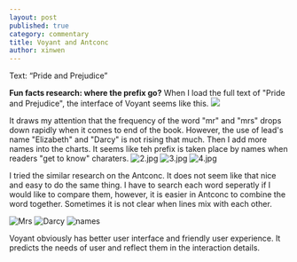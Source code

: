 ```yaml
---
layout: post
published: true
category: commentary
title: Voyant and Antconc
author: xinwen
---
```

Text: “Pride and Prejudice”

**Fun facts research: where the prefix go?**
When I load the full text of "Pride and Prejudice", the interface of Voyant seems like this.
![]({{site.baseurl}}/assets/Jietu20170425-225730%402x.jpg)

It draws my attention that the frequency of the word "mr" and "mrs" drops down rapidly when it comes to end of the book. However, the use of lead's name "Elizabeth" and "Darcy" is not rising that much. Then I add more names into the charts. It seems like teh prefix is taken place by names when readers "get to know" charaters.
![2.jpg]({{site.baseurl}}/assets/2.jpg)
![3.jpg]({{site.baseurl}}/assets/3.jpg)
![4.jpg]({{site.baseurl}}/assets/4.jpg)


I tried the similar research on the Antconc. It does not seem like that nice and easy to do the same thing. I have to search each word seperatly if I would like to compare them, however, it is easier in Antconc to combine the word together. Sometimes it is not clear when lines mix with each other.

![Mrs]({{site.baseurl}}/assets/QQ截图20170425235249.png)
![Darcy]({{site.baseurl}}/assets/QQ截图20170425235229.png)
![names]({{site.baseurl}}/assets/QQ截图20170425235140.png)



Voyant obviously has better user interface and friendly user experience. It predicts the needs of user and reflect them in the interaction details.
